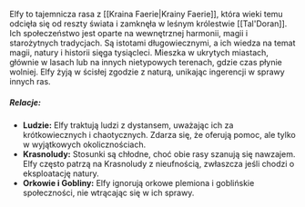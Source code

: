 
Elfy to tajemnicza rasa z [[Kraina Faerie|Krainy Faerie]], która wieki temu odcięła się od reszty świata i zamknęła w leśnym królestwie [[Tal'Doran]]. Ich społeczeństwo jest oparte na wewnętrznej harmonii, magii i starożytnych tradycjach. Są istotami długowiecznymi, a ich wiedza na temat magii, natury i historii sięga tysiącleci. Mieszka w ukrytych miastach, głównie w lasach lub na innych nietypowych terenach, gdzie czas płynie wolniej. Elfy żyją w ścisłej zgodzie z naturą, unikając ingerencji w sprawy innych ras.

##### **Relacje:**
- **Ludzie:** Elfy traktują ludzi z dystansem, uważając ich za krótkowiecznych i chaotycznych. Zdarza się, że oferują pomoc, ale tylko w wyjątkowych okolicznościach.
- **Krasnoludy:** Stosunki są chłodne, choć obie rasy szanują się nawzajem. Elfy często patrzą na Krasnoludy z nieufnością, zwłaszcza jeśli chodzi o eksploatację natury.
- **Orkowie i Gobliny:** Elfy ignorują orkowe plemiona i goblińskie społeczności, nie wtrącając się w ich sprawy.